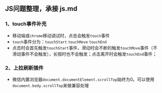 ## JS问题整理，承接 js.md

### 1、touch事件补充
* 移动端或`chrome`移动调试时，点击会触发`touch`事件
* `touch`事件分为：`touchStart` `touchMove` `touchEnd`
* 点击时会首先触发`touchStart`事件，滑动时会不断的触发`touchMove`事件（不滑动事件不会触发），长按时也不会触发；点击离开时会触发`touchEnd`事件；

### 2、上拉刷新插件

* 微信内置浏览器`document.documentElement.scrollTop`始终为0。可以使用`document.body.scrollTop`来做兼容处理


